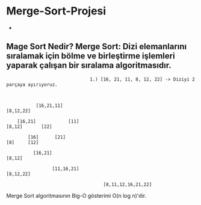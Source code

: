 # Merge-Sort-Projesi
-

Mage Sort Nedir?
Merge Sort: Dizi elemanlarını sıralamak için bölme ve birleştirme işlemleri yaparak çalışan bir sıralama algoritmasıdır.
---

                                   1.) [16, 21, 11, 8, 12, 22] -> Diziyi 2 parçaya ayırıyoruz.
                                   
                                   
                                    
               [16,21,11]                                                     [8,12,22]
            
        [16,21]            [11]	                                         [8,12]	      [22]
  
            [16]      [21]                                                  [8]     [12]
     
              [16,21]	                                                        [8,12]
     
                     [11,16,21]                                        [8,12,22]
                     
                                        [8,11,12,16,21,22]
                                        
                                        
 Merge Sort algoritmasının Big-O gösterimi O(n log n)'dir.
